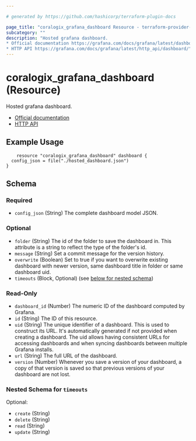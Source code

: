 ```yaml
---

# generated by https://github.com/hashicorp/terraform-plugin-docs

page_title: "coralogix_grafana_dashboard Resource - terraform-provider-coralogix"
subcategory: ""
description: "Hosted grafana dashboard.
* Official documentation https://grafana.com/docs/grafana/latest/dashboards/
* HTTP API https://grafana.com/docs/grafana/latest/http_api/dashboard/"
---
```


# coralogix_grafana_dashboard (Resource)

Hosted grafana dashboard.
* [Official documentation](https://grafana.com/docs/grafana/latest/dashboards/)
* [HTTP API](https://grafana.com/docs/grafana/latest/http_api/dashboard/)

## Example Usage
```hcl
    resource "coralogix_grafana_dashboard" dashboard {
  config_json = file("./hosted_dashboard.json")
}
```

<!-- schema generated by tfplugindocs -->

## Schema

### Required

- `config_json` (String) The complete dashboard model JSON.

### Optional

- `folder` (String) The id of the folder to save the dashboard in. This attribute is a string to reflect the type of the
  folder's id.
- `message` (String) Set a commit message for the version history.
- `overwrite` (Boolean) Set to true if you want to overwrite existing dashboard with newer version, same dashboard title
  in folder or same dashboard uid.
- `timeouts` (Block, Optional) (see [below for nested schema](#nestedblock--timeouts))

### Read-Only

- `dashboard_id` (Number) The numeric ID of the dashboard computed by Grafana.
- `id` (String) The ID of this resource.
- `uid` (String) The unique identifier of a dashboard. This is used to construct its URL. It's automatically generated
  if not provided when creating a dashboard. The uid allows having consistent URLs for accessing dashboards and when
  syncing dashboards between multiple Grafana installs.
- `url` (String) The full URL of the dashboard.
- `version` (Number) Whenever you save a version of your dashboard, a copy of that version is saved so that previous
  versions of your dashboard are not lost.

<a id="nestedblock--timeouts"></a>

### Nested Schema for `timeouts`

Optional:

- `create` (String)
- `delete` (String)
- `read` (String)
- `update` (String)


